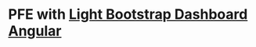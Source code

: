 # PFE with [Light Bootstrap Dashboard Angular](https://demos.creative-tim.com/light-bootstrap-dashboard-angular2/dashboard)
